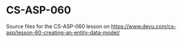 # CS-ASP-060
Source files for the CS-ASP-060 lesson on https://www.devu.com/cs-asp/lesson-60-creating-an-entity-data-model/
